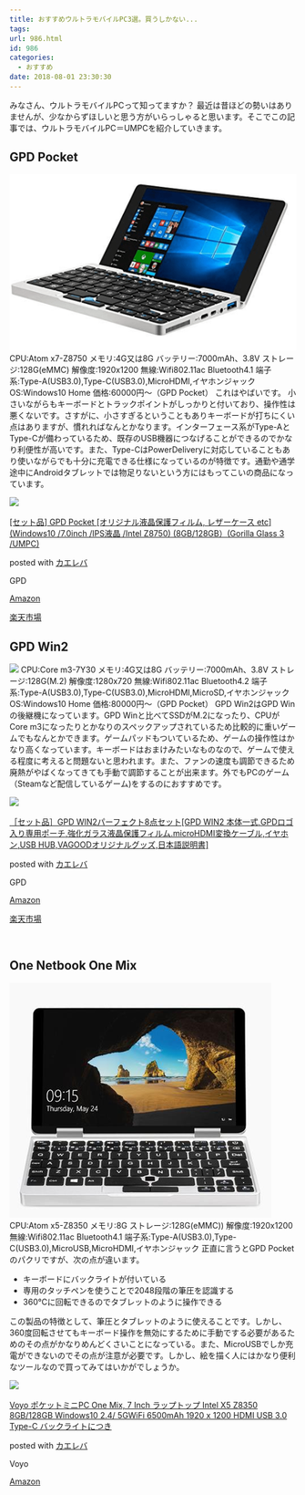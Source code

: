 ```yaml
---
title: おすすめウルトラモバイルPC3選。買うしかない...
tags:
url: 986.html
id: 986
categories:
  - おすすめ
date: 2018-08-01 23:30:30
---
```


みなさん、ウルトラモバイルPCって知ってますか？ 最近は昔ほどの勢いはありませんが、少なからずほしいと思う方がいらっしゃると思います。そこでこの記事では、ウルトラモバイルPC＝UMPCを紹介していきます。

GPD Pocket
----------

![](/images/2018/07/gpdpocket.png) CPU:Atom x7-Z8750 メモリ:4G又は8G バッテリー:7000mAh、3.8V ストレージ:128G(eMMC) 解像度:1920x1200 無線:Wifi802.11ac Bluetooth4.1 端子系:Type-A(USB3.0),Type-C(USB3.0),MicroHDMI,イヤホンジャック OS:Windows10 Home 価格:60000円～（GPD Pocket） これはやばいです。 小さいながらもキーボードとトラックポイントがしっかりと付いており、操作性は悪くないです。さすがに、小さすぎるということもありキーボードが打ちにくい点はありますが、慣れればなんとかなります。インターフェース系がType-AとType-Cが備わっているため、既存のUSB機器につなげることができるのでかなり利便性が高いです。また、Type-CはPowerDeliveryに対応していることもあり使いながらでも十分に充電できる仕様になっているのが特徴です。通勤や通学途中にAndroidタブレットでは物足りないという方にはもってこいの商品になっています。

[![](https://images-fe.ssl-images-amazon.com/images/I/41Q%2ByYGiTsL._SL160_.jpg)](https://amzn.to/2n1nhDy)

[\[セット品\] GPD Pocket \[オリジナル液晶保護フィルム, レザーケース etc\] (Windows10 /7.0inch /IPS液晶 /Intel Z8750) (8GB/128GB）(Gorilla Glass 3 /UMPC)](https://amzn.to/2n1nhDy)

posted with [カエレバ](https://kaereba.com)

GPD

[Amazon](https://amzn.to/2n1nhDy)

[楽天市場](https://a.r10.to/hvXcRc)

GPD Win2
--------

![](/images/2018/08/gpdwin2.png) CPU:Core m3-7Y30 メモリ:4G又は8G バッテリー:7000mAh、3.8V ストレージ:128G(M.2) 解像度:1280x720 無線:Wifi802.11ac Bluetooth4.2 端子系:Type-A(USB3.0),Type-C(USB3.0),MicroHDMI,MicroSD,イヤホンジャック OS:Windows10 Home 価格:80000円～（GPD Pocket） GPD Win2はGPD Winの後継機になっています。GPD Winと比べてSSDがM.2になったり、CPUがCore m3になったりとかなりのスペックアップされているため比較的に重いゲームでもなんとかできます。ゲームパッドもついているため、ゲームの操作性はかなり高くなっています。キーボードはおまけみたいなものなので、ゲームで使える程度に考えると問題ないと思われます。また、ファンの速度も調節できるため廃熱がやばくなってきても手動で調節することが出来ます。外でもPCのゲーム（Steamなど配信しているゲーム)をするのにおすすめです。  

[![](https://images-fe.ssl-images-amazon.com/images/I/51MThnxL5VL._SL160_.jpg)](https://www.amazon.co.jp/exec/obidos/ASIN/B07DVZDHFY/yonedayuto-22/)

[［セット品］GPD WIN2パーフェクト8点セット\[GPD WIN2 本体一式,GPDロゴ入り専用ポーチ,強化ガラス液晶保護フィルム.microHDMI変換ケーブル,イヤホン,USB HUB,VAGOODオリジナルグッズ,日本語説明書\]](https://amzn.to/2v8BZgK)

posted with [カエレバ](https://kaereba.com)

GPD

[Amazon](https://amzn.to/2v8BZgK)

[楽天市場](https://a.r10.to/hzqlP0)

 

One Netbook One Mix
-------------------

![](/images/2018/08/One-Netbook-One-Mix.png) CPU:Atom x5-Z8350 メモリ:8G ストレージ:128G(eMMC)) 解像度:1920x1200 無線:Wifi802.11ac Bluetooth4.1 端子系:Type-A(USB3.0),Type-C(USB3.0),MicroUSB,MicroHDMI,イヤホンジャック 正直に言うとGPD Pocketのパクリですが、次の点が違います。

*   キーボードにバックライトが付いている
*   専用のタッチペンを使うことで2048段階の筆圧を認識する
*   360℃に回転できるのでタブレットのように操作できる

この製品の特徴として、筆圧とタブレットのように使えることです。しかし、360度回転させてもキーボード操作を無効にするために手動でする必要があるためのその点がかなりめんどくさいことになっている。また、MicroUSBでしか充電ができないのでその点が注意が必要です。しかし、絵を描く人にはかなり便利なツールなので買ってみてはいかがでしょうか。

[![](https://images-fe.ssl-images-amazon.com/images/I/51sN6MulDTL._SL160_.jpg)](https://amzn.to/2O146oU)

[Voyo ポケットミニPC One Mix, 7 Inch ラップトップ Intel X5 Z8350 8GB/128GB Windows10 2.4/ 5GWiFi 6500mAh 1920 x 1200 HDMI USB 3.0 Type-C バックライトにつき](https://www.amazon.co.jp/exec/obidos/ASIN/B07F9ZD3TZ/yonedayuto-22/)

posted with [カエレバ](https://kaereba.com)

Voyo

[Amazon](https://amzn.to/2O146oU)